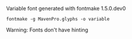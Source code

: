 Variable font generated with fontmake 1.5.0.dev0

```
fontmake -g MavenPro.glyphs -o variable
```

Warning: Fonts don't have hinting
